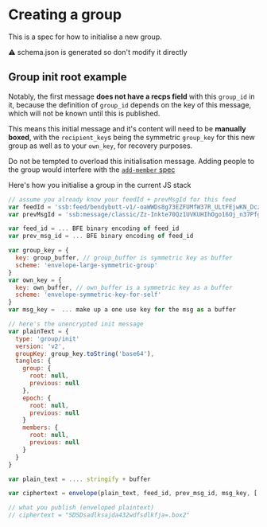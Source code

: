 # Creating a group

This is a spec for how to initialise a new group.

:warning: schema.json is generated so don't modify it directly

## Group init root example

Notably, the first message **does not have a recps field** with this `group_id` in it,
because the definition of `group_id` depends on the key of this message, which will not
be known until this is published.

This means this initial message and it's content will need to be **manually boxed**,
with the `recipient_key`s being the symmetric `group_key` for this new group as well as to your `own_key`, for recovery purposes.

Do not be tempted to overload this initialisation message.
Adding people to the group would interfere with the [`add-member` spec](../add-member/README.md)

Here's how you initialise a group in the current JS stack

```js
// assume you already know your feedId + prevMsgId for this feed
var feedId = 'ssb:feed/bendybutt-v1/-oaWWDs8g73EZFUMfW37R_ULtFEjwKN_DczvdYihjbU='
var prevMsgId = 'ssb:message/classic/Zz-Inkte70Qz1UVKUHIhOgo16Oj_n37PfgmIzLDBgZw=.sha256'

var feed_id = ... BFE binary encoding of feed_id
var prev_msg_id = ... BFE binary encoding of feed_id

var group_key = {
  key: group_buffer, // group_buffer is symmetric key as buffer
  scheme: 'envelope-large-symmetric-group'
}
var own_key = {
  key: own_buffer, // own_buffer is a symmetric key as a buffer
  scheme: 'envelope-symmetric-key-for-self'
}
var msg_key =  ... make up a one use key for the msg as a buffer

// here's the unencrypted init message
var plainText = {
  type: 'group/init'
  version: 'v2',
  groupKey: group_key.toString('base64'),
  tangles: {
    group: {
      root: null,
      previous: null
    },
    epoch: {
      root: null,
      previous: null
    }
    members: {
      root: null,
      previous: null
    }
  }
}

var plain_text = .... stringify + buffer

var ciphertext = envelope(plain_text, feed_id, prev_msg_id, msg_key, [ group_key, own_key ])

// what you publish (enveloped plaintext)
// ciphertext = "SDSDsadlksajda432wdfsdlkfja=.box2"
```